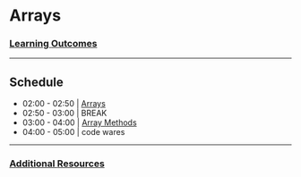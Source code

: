 # Arrays

### [**L**earning **O**utcomes](learning-outcomes)

---

## **S**chedule

- 02:00 - 02:50 | [Arrays](arrays)
- 02:50 - 03:00 | BREAK
- 03:00 - 04:00 | [Array Methods](array-methods)
- 04:00 - 05:00 | code wares

---

### [**A**dditional **R**esources](resources)
